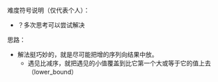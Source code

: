 难度符号说明（仅代表个人）：

 - ？多次思考可以尝试解决

思路：

- 解法挺巧妙的，就是尽可能把增的序列向结果中放。
  - 遇见比减序，就把遇见的小值覆盖到比它第一个大或等于它的值上去（lower_bound）